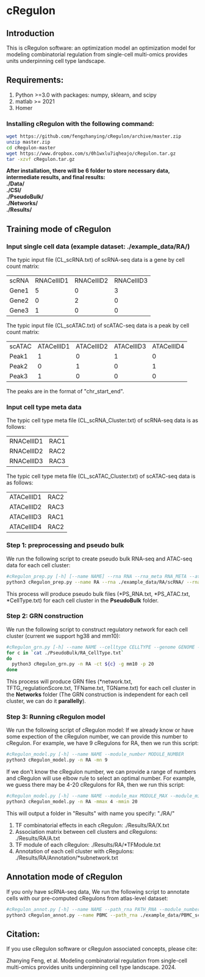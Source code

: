 # cRegulon

## Introduction
This is cRegulon software: an optimization model an optimization model for modeling combinatorial regulation from single-cell multi-omics provides units underpinning cell type landscape.
## Requirements:
1. Python >=3.0 with packages: numpy, sklearn, and scipy <br>
2. matlab >= 2021
3. Homer

### Installing cRegulon with the following command:
```bash
wget https://github.com/fengzhanying/cRegulon/archive/master.zip
unzip master.zip
cd cRegulon-master
wget https://www.dropbox.com/s/0h1wxlu7iqheajo/cRegulon.tar.gz
tar -xzvf cRegulon.tar.gz
```
**After installation, there will be 6 folder to store necessary data, intermediate results, and final results: <br>
./Data/<br> 
./CSI/ <br>
./PseudoBulk/<br>
./Networks/<br>
./Results/**
## Training mode of cRegulon
### Input single cell data (example dataset: ./example_data/RA/)
The typic input file (CL_scRNA.txt) of scRNA-seq data is a gene by cell count matrix: <br>
<table>
  <tr>
    <td>scRNA</td>
    <td>RNACellID1</td>
    <td>RNACellID2</td>
    <td>RNACellID3</td>
  </tr>
  <tr>
    <td>Gene1</td>
    <td>5</td>
    <td>0</td>
    <td>3</td>
  </tr>
  <tr>
    <td>Gene2</td>
    <td>0</td>
    <td>2</td>
    <td>0</td>
  </tr>
  <tr>
    <td>Gene3</td>
    <td>1</td>
    <td>0</td>
    <td>0</td>
  </tr>
</table>
The typic input file (CL_scATAC.txt) of scATAC-seq data is a peak by cell count matrix:
<table>
  <tr>
    <td>scATAC</td>
    <td>ATACellID1</td>
    <td>ATACellID2</td>
    <td>ATACellID3</td>
    <td>ATACellID4</td>
  </tr>
  <tr>
    <td>Peak1</td>
    <td>1</td>
    <td>0</td>
    <td>1</td>
    <td>0</td>
  </tr>
  <tr>
    <td>Peak2</td>
    <td>0</td>
    <td>1</td>
    <td>0</td>
    <td>1</td>
  </tr>
  <tr>
    <td>Peak3</td>
    <td>1</td>
    <td>0</td>
    <td>0</td>
    <td>0</td>
  </tr>
</table>
The peaks are in the format of "chr_start_end". <br>

### Input cell type meta data
The typic cell type meta file (CL_scRNA_Cluster.txt) of scRNA-seq data is as follows: <br>
<table>
  <tr>
    <td>RNACellID1</td>
    <td>RAC1</td>
  </tr>
  <tr>
    <td>RNACellID2</td>
    <td>RAC2</td>
  </tr>
  <tr>
    <td>RNACellID3</td>
    <td>RAC3</td>
  </tr>
</table>
The typic cell type meta file (CL_scATAC_Cluster.txt) of scATAC-seq data is as follows: <br>
<table>
  <tr>
    <td>ATACellID1</td>
    <td>RAC2</td>
  </tr>
  <tr>
    <td>ATACellID2</td>
    <td>RAC3</td>
  </tr>
  <tr>
    <td>ATACellID3</td>
    <td>RAC1</td>
  </tr>
  <tr>
    <td>ATACellID4</td>
    <td>RAC2</td>
  </tr>
</table>

### Step 1: preprocessing and pseudo bulk
We run the following script to create pseudo bulk RNA-seq and ATAC-seq data for each cell cluster:

```bash
#cRegulon_prep.py [-h] [--name NAME] --rna RNA --rna_meta RNA_META --atac ATAC --atac_meta ATAC_META --species SPECIES (human or mouse)
python3 cRegulon_prep.py --name RA --rna ./example_data/RA/scRNA/ --rna_meta ./example_data/RA/RA_scRNA_Cluster.txt --atac ./example_data/RA/scATAC/ --atac_meta ./example_data/RA/RA_scATAC_Cluster.txt -g mouse
```
This process will produce pseudo bulk files (*PS_RNA.txt, *PS_ATAC.txt, *CellType.txt) for each cell cluster in the **PseudoBulk** folder.

### Step 2: GRN construction
We run the following script to construct regulatory network for each cell cluster (current we support hg38 and mm10):

```bash
#cRegulon_grn.py [-h] --name NAME --celltype CELLTYPE --genome GENOME --cores CORES
for c in `cat ./PseudoBulk/RA_CellType.txt`
do
  python3 cRegulon_grn.py -n RA -ct ${c} -g mm10 -p 20
done
```
This process will produce GRN files (*network.txt, TFTG_regulationScore.txt, TFName.txt, TGName.txt) for each cell cluster in the **Networks** folder (The GRN construction is independent for each cell cluster, we can do it **parallelly**).

### Step 3: Running cRegulon model
We run the following script of cRegulon model:
If we already know or have some expection of the cRegulon number, we can provide this number to cRegulon. For example, we have 9 cRegulons for RA, then we run this script:
```bash
#cRegulon_model.py [-h] --name NAME --module_number MODULE_NUMBER
python3 cRegulon_model.py -n RA -mn 9
```
If we don't know the cRegulon number, we can provide a range of numbers and cRegulon will use elbow rule to select an optimal number. For example, we guess there may be 4-20 cRegulons for RA, then we run this script:
```bash
#cRegulon_model.py [-h] --name NAME --module_max MODULE_MAX --module_min MODULE_MIN
python3 cRegulon_model.py -n RA -mmax 4 -mmin 20
```
This will output a folder in "Results" with name you specify: "./RA/" <br>
1. TF combinatorial effects in each cRegulon: ./Results/RA/X.txt <br>
2. Association matrix between cell clusters and cRegulons: ./Results/RA/A.txt <br>
3. TF module of each cRegulon: ./Results/RA/*TFModule.txt <br>
4. Annotation of each cell cluster with cRegulons: ./Results/RA/Annotation/*subnetwork.txt

## Annotation mode of cRegulon
If you only have scRNA-seq data, We run the following script to annotate cells with our pre-computed cRegulons from atlas-level dataset:
```bash
#cRegulon_annot.py [-h] --name NAME --path_rna PATH_RNA --module_number MODULE_NUMBER
python3 cRegulon_annot.py --name PBMC --path_rna ./example_data/PBMC_scRNA.txt --module_number 12
```
## Citation:
If you use cRegulon software or cRegulon associated concepts, please cite:

Zhanying Feng, et al. Modeling combinatorial regulation from single-cell multi-omics provides units underpinning cell type landscape. 2024.
